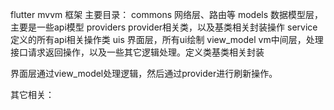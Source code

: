 flutter mvvm 框架
主要目录：
    commons 网络层、路由等
    models 数据模型层，主要是一些api模型
    providers provider相关类，以及基类相关封装操作
    service 定义的所有api相关操作类
    uis 界面层，所有ui绘制
    view_model vm中间层，处理接口请求返回操作，以及一些其它逻辑处理。定义类基类相关封装

界面层通过view_model处理逻辑，然后通过provider进行刷新操作。

其它相关：
